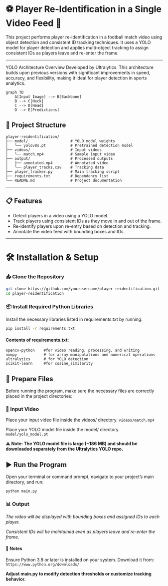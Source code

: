 # ⚽ Player Re-Identification in a Single Video Feed 🎥

This project performs player re-identification in a football match video using object detection and consistent ID tracking techniques. It uses a YOLO model for player detection and applies multi-object tracking to assign consistent IDs as players leave and re-enter the frame.

---
YOLO Architecture Overview
Developed by Ultralytics. This architecture builds upon previous versions with significant improvements in speed, accuracy, and flexibility, making it ideal for player detection in sports analytics.
```mermaid
graph TD
    A[Input Image] --> B[Backbone]
    B --> C[Neck]
    C --> D[Head]
    D --> E[Predictions]
```


## 📂 Project Structure
```
player-reidentification/
├── model/                   # YOLO model weights
│   └── yolov8s.pt           # Pretrained detection model
├── videos/                  # Input videos
│   └── match.mp4            # Sample input video
├── output/                  # Processed outputs
│   ├── annotated.mp4        # Annotated video
│   └── player_tracks.csv    # Tracking data
├── player_tracker.py        # Main tracking script
├── requirements.txt         # Dependency list
└── README.md                # Project documentation
```
---

## 📋 Features

- Detect players in a video using a YOLO model.
- Track players using consistent IDs as they move in and out of the frame.
- Re-identify players upon re-entry based on detection and tracking.
- Annotate the video feed with bounding boxes and IDs.

---

# 🛠️ Installation & Setup

### 📥 Clone the Repository

```bash
git clone https://github.com/yourusername/player-reidentification.git
cd player-reidentification
```
### 📦 Install Required Python Libraries
Install the necessary libraries listed in requirements.txt by running:
```bash
pip install -r requirements.txt
```
#### Contents of requirements.txt:
```torch
opencv-python    #for video reading, processing, and writing
numpy            # for array manipulations and numerical operations
ultralytics      # for YOLO detection
scikit-learn     #for cosine_similarity 
```
## 📁 Prepare Files
Before running the program, make sure the necessary files are correctly placed in the project directories:

### 🎥 Input Video

Place your input video file inside the videos/ directory.
``
videos/match.mp4
``

Place your YOLO model file inside the model/ directory.
``
model/yolo_model.pt
``

**⚠️ Note: The YOLO model file is large (~186 MB) and should be downloaded separately from the Ultralytics YOLO repo.**

## ▶️ Run the Program
Open your terminal or command prompt, navigate to your project’s main directory, and run:
```
python main.py
```
### 📊 Output
*The video will be displayed with bounding boxes and assigned IDs to each player.*

*Consistent IDs will be maintained even as players leave and re-enter the frame.*

#### 📌 Notes
Ensure Python 3.8 or later is installed on your system. Download it from: ``https://www.python.org/downloads/``

**Adjust main.py to modify detection thresholds or customize tracking behavior.**
